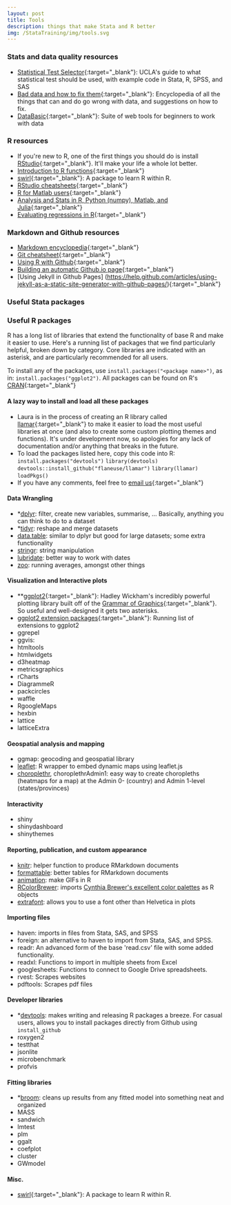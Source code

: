 ```yaml
---
layout: post
title: Tools
description: things that make Stata and R better
img: /StataTraining/img/tools.svg
---
```



### Stats and data quality resources
- [Statistical Test Selector](http://www.ats.ucla.edu/stat/mult_pkg/whatstat/){:target="_blank"}: UCLA's guide to what statistical test should be used, with example code in Stata, R, SPSS, and SAS
- [Bad data and how to fix them](https://github.com/Quartz/bad-data-guide){:target="_blank"}: Encyclopedia of all the things that can and do go wrong with data, and suggestions on how to fix.
- [DataBasic](https://www.databasic.io/en/){:target="_blank"}: Suite of web tools for beginners to work with data



### R resources
- If you're new to R, one of the first things you should do is install [RStudio](https://www.rstudio.com/products/rstudio/){:target="_blank"}.  It'll make your life a whole lot better.
- [Introduction to R functions](http://adv-r.had.co.nz/Vocabulary.html){:target="_blank"}
- [swirl](http://swirlstats.com/){:target="_blank"}: A package to learn R within R.
- [RStudio cheatsheets](https://www.rstudio.com/resources/cheatsheets/){:target="_blank"}
- [R for Matlab users](http://mathesaurus.sourceforge.net/octave-r.html){:target="_blank"}
- [Analysis and Stats in R, Python (numpy), Matlab, and Julia](http://hyperpolyglot.org/numerical-analysis){:target="_blank"}
- [Evaluating regressions in R](http://www.statmethods.net/stats/rdiagnostics.html){:target="_blank"}


### Markdown and Github resources
- [Markdown encyclopedia](http://daringfireball.net/projects/markdown/){:target="_blank"}
- [Git cheatsheet](http://ndpsoftware.com/git-cheatsheet.html){:target="_blank"}
- [Using R with Github](http://r-pkgs.had.co.nz/git.html){:target="_blank"}
- [Building an automatic Github.io page](https://help.github.com/articles/creating-pages-with-the-automatic-generator/){:target="_blank"}
- [Using Jekyll in Github Pages] (https://help.github.com/articles/using-jekyll-as-a-static-site-generator-with-github-pages/){:target="_blank"}

### Useful Stata packages


### Useful R packages
R has a long list of libraries that extend the functionality of base R and make it easier to use. Here's a running list of packages that we find particularly helpful, broken down by category. Core libraries are indicated with an asterisk, and are particularly recommended for all users.

To install any of the packages, use `install.packages("<package name>")`, as in: `install.packages("ggplot2")`. All packages can be found on R's [CRAN](https://cran.r-project.org/){:target="_blank"}

#### A lazy way to install and load all these packages
- Laura is in the process of creating an R library called [llamar](https://github.com/flaneuse/llamar){:target="_blank"} to make it easier to load the most useful libraries at once (and also to create some custom plotting themes and functions). It's under development now, so apologies for any lack of documentation and/or anything that breaks in the future.
- To load the packages listed here, copy this code into R:
`install.packages("devtools")`
`library(devtools)`
`devtools::install_github("flaneuse/llamar")`
`library(llamar)`
`loadPkgs()`
- If you have any comments, feel free to [email us](mailto:flaneuseks@gmail.com){:target="_blank"}

#### Data Wrangling
- *[dplyr](https://github.com/hadley/dplyr): filter, create new variables, summarise, ... Basically, anything you can think to do to a dataset
- *[tidyr](https://github.com/hadley/tidyr): reshape and merge datasets
- [data.table](https://github.com/Rdatatable/data.table): similar to dplyr but good for large datasets; some extra functionality
- [stringr](https://github.com/hadley/stringr): string manipulation
- [lubridate](https://github.com/hadley/lubridate): better way to work with dates
- [zoo](https://cran.r-project.org/web/packages/zoo/index.html): running averages, amongst other things


#### Visualization and Interactive plots
- **[ggplot2](http://ggplot2.org/){:target="_blank"}: Hadley Wickham's incredibly powerful plotting library built off of the [Grammar of Graphics](http://www.amazon.com/The-Grammar-Graphics-Statistics-Computing/dp/0387245448){:target="_blank"}. So useful and well-designed it gets two asterisks.
- [ggplot2 extension packages](http://www.ggplot2-exts.org/){:target="_blank"}: Running list of extensions to ggplot2
- ggrepel
- ggvis:
- htmltools
- htmlwidgets
- d3heatmap
- metricsgraphics
- rCharts
- DiagrammeR
- packcircles
- waffle
- RgoogleMaps
- hexbin
- lattice
- latticeExtra

#### Geospatial analysis and mapping
- ggmap: geocoding and geospatial library
- [leaflet](https://rstudio.github.io/leaflet/): R wrapper to embed dynamic maps using leaflet.js
- [choroplethr](https://github.com/trulia/choroplethr), choroplethrAdmin1: easy way to create choropleths (heatmaps for a map) at the Admin 0- (country) and Admin 1-level (states/provinces)

#### Interactivity
- shiny
- shinydashboard
- shinythemes

#### Reporting, publication, and custom appearance
- [knitr](http://yihui.name/knitr/): helper function to produce RMarkdown documents
- [formattable](http://renkun.me/formattable/): better tables for RMarkdown documents
- [animation](http://yihui.name/animation/): make GIFs in R
- [RColorBrewer](https://cran.r-project.org/web/packages/RColorBrewer/index.html): imports [Cynthia Brewer's excellent color palettes](http://colorbrewer2.org/) as R objects
- [extrafont](https://www.r-project.org/nosvn/pandoc/extrafont.html): allows you to use a font other than Helvetica in plots


#### Importing files
- haven: imports in files from Stata, SAS, and SPSS
- foreign: an alternative to haven to import from Stata, SAS, and SPSS.
- readr: An advanced form of the base 'read.csv' file with some added functionality.
- readxl: Functions to import in multiple sheets from Excel
- googlesheets: Functions to connect to Google Drive spreadsheets.
- rvest: Scrapes websites
- pdftools: Scrapes pdf files

#### Developer libraries
- *[devtools](https://www.rstudio.com/products/rpackages/devtools/): makes writing and releasing R packages a breeze. For casual users, allows you to install packages directly from Github using `install_github`
- roxygen2
- testthat
- jsonlite 
- microbenchmark
- profvis

#### Fitting libraries
- *[broom](https://github.com/dgrtwo/broom): cleans up results from any fitted model into something neat and organized
- MASS
- sandwich 
- lmtest
- plm
- ggalt
- coefplot
- cluster
- GWmodel

#### Misc.
- [swirl](http://swirlstats.com/){:target="_blank"}: A package to learn R within R.
